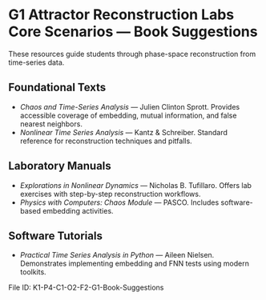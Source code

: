 # G1 Attractor Reconstruction Labs Core Scenarios — Book Suggestions

These resources guide students through phase-space reconstruction from time-series data.

## Foundational Texts
- *Chaos and Time-Series Analysis* — Julien Clinton Sprott. Provides accessible coverage of embedding, mutual information, and false nearest neighbors.
- *Nonlinear Time Series Analysis* — Kantz & Schreiber. Standard reference for reconstruction techniques and pitfalls.

## Laboratory Manuals
- *Explorations in Nonlinear Dynamics* — Nicholas B. Tufillaro. Offers lab exercises with step-by-step reconstruction workflows.
- *Physics with Computers: Chaos Module* — PASCO. Includes software-based embedding activities.

## Software Tutorials
- *Practical Time Series Analysis in Python* — Aileen Nielsen. Demonstrates implementing embedding and FNN tests using modern toolkits.

File ID: K1-P4-C1-O2-F2-G1-Book-Suggestions
